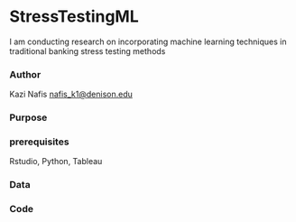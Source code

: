 # StressTestingML
I am conducting research on incorporating machine learning techniques in traditional banking stress testing methods


### Author
Kazi Nafis
nafis_k1@denison.edu

### Purpose

### prerequisites
Rstudio, Python, Tableau 

### Data

### Code
